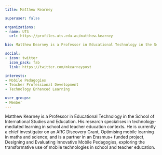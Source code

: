 ```yaml
---
title: Matthew Kearney

superuser: false 

organizations:
- name: UTS
  url: https://profiles.uts.edu.au/matthew.kearney

bio: Matthew Kearney is a Professor in Educational Technology in the School of International Studies and Education.

social:
- icon: twitter
  icon_pack: fab
  link: https://twitter.com/mkearneypost

interests:
- Mobile Pedagogies
- Teacher Professional Development
- Technology Enhanced Learning

user_groups: 
- Member
---
```

Matthew Kearney is a Professor in Educational Technology in the School of International Studies and Education. His research specialises in technology-mediated learning in school and teacher education contexts. He is currently a chief investigator on an ARC Discovery Grant, Optimising mobile learning in maths and science; and is a partner in an Erasmus+ funded project, Designing and Evaluating Innovative Mobile Pedagogies, exploring the transformative use of mobile technologies in school and teacher education.
